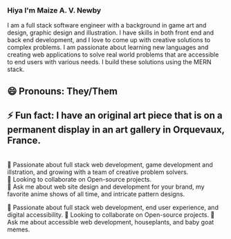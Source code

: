  ### Hiya I'm Maize A. V. Newby
   I am a full stack software engineer with a background in game art and design, graphic design and illustration. I have skills in both front end and back end development, and I love to come up with creative solutions to complex problems. I am passionate about learning new languages and creating web applications to solve real world problems that are accessible to end users with various needs. I build these solutions using the MERN stack.
 
 
## 😄 Pronouns: They/Them
## ⚡ Fun fact: I have an original art piece that is on a permanent display in an art gallery in Orquevaux, France.
<br>🌱 Passionate about full stack web development, game development and illstration, and growing with a team of creative problem solvers.
<br>👯 Looking to collaborate on Open-source projects.
<br>💬 Ask me about web site design and development for your brand, my favorite anime shows of all time, and intricate pattern designs.




🌱 Passionate about full stack web development, end user experience, and digital accessibility.
👯 Looking to collaborate on Open-source projects.
💬 Ask me about accessible web development, houseplants, and baby goat memes.



<!--
**MANewby/MANewby** is a ✨ _special_ ✨ repository because its `README.md` (this file) appears on your GitHub profile.

Here are some ideas to get you started:

- 🔭 I’m currently working on ...
- 🌱 I’m currently learning ...
- 👯 I’m looking to collaborate on ...
- 🤔 I’m looking for help with ...
- 💬 Ask me about ...
- 📫 How to reach me: ...
- 😄 Pronouns: ...
- ⚡ Fun fact: ...
-->

